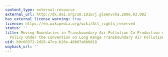 ```yaml
---
content_type: external-resource
external_url: http://dx.doi.org/10.1016/j.gloenvcha.2006.03.002
has_external_license_warning: true
license: https://en.wikipedia.org/wiki/All_rights_reserved
status: ''
title: Moving Boundaries in Transboundary Air Pollution Co-Production of Science and
  Policy Under the Convention on Long Range Transboundary Air Pollution
uid: b9c60372-2d20-47ca-b26e-48b07a6b6d18
wayback_url: ''
---
```

